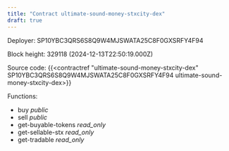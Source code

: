```yaml
---
title: "Contract ultimate-sound-money-stxcity-dex"
draft: true
---
```

Deployer: SP10YBC3QRS6S8Q9W4MJSWATA25C8F0GXSRFY4F94


 



Block height: 329118 (2024-12-13T22:50:19.000Z)

Source code: {{<contractref "ultimate-sound-money-stxcity-dex" SP10YBC3QRS6S8Q9W4MJSWATA25C8F0GXSRFY4F94 ultimate-sound-money-stxcity-dex>}}

Functions:

* buy _public_
* sell _public_
* get-buyable-tokens _read_only_
* get-sellable-stx _read_only_
* get-tradable _read_only_
